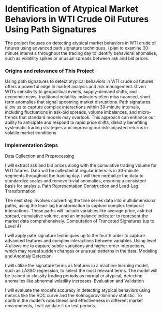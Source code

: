 # Identification of Atypical Market Behaviors in WTI Crude Oil Futures Using Path Signatures
The project focuses on detecting atypical market behaviors in WTI crude oil futures using advanced path signature techniques. I plan to examine 30-minute intervals throughout the trading day to identify behavioral anomalies, such as volatility spikes or unusual spreads between ask and bid prices.

### Origins and relevance of This Project
Using path signatures to detect atypical behaviors in WTI crude oil futures offers a powerful edge in market analysis and risk management. Given WTI’s sensitivity to geopolitical events, supply-demand shifts, and economic news, traditional volatility indicators often miss nuanced, short-term anomalies that signal upcoming market disruptions. Path signatures allow us to capture complex interactions within 30-minute intervals, including fluctuations in ask-bid spreads, volume imbalances, and micro-trends that standard models may overlook. This approach can enhance our ability to anticipate and respond to rapid price shifts, directly benefiting systematic trading strategies and improving our risk-adjusted returns in volatile market conditions

### Implementation Steps
Data Collection and Preprocessing

I will extract ask and bid prices along with the cumulative trading volume for WTI futures. Data will be collected at regular intervals in 30-minute segments throughout the trading day.
I will then normalize the data to standardize scales and remove trivial anomalies, ensuring a consistent basis for analysis.
Path Representation Construction and Lead-Lag Transformation

The next step involves converting the time series data into multidimensional paths, using the lead-lag transformation to capture complex temporal interactions.
These paths will include variables like average price, ask-bid spread, cumulative volume, and an imbalance indicator to represent the market data comprehensively.
Computation of Truncated Signatures (up to Level 4)

I will apply path signature techniques up to the fourth order to capture advanced features and complex interactions between variables.
Using level 4 allows me to capture subtle variations and higher-order interactions, which may reveal sudden changes or unusual patterns in the data.
Modeling and Anomaly Detection

I will utilize the signature terms as features in a machine learning model, such as LASSO regression, to select the most relevant terms.
The model will be trained to classify trading periods as normal or atypical, detecting anomalies like abnormal volatility increases.
Evaluation and Validation

I will evaluate the model’s accuracy in detecting atypical behaviors using metrics like the ROC curve and the Kolmogorov-Smirnov statistic.
To confirm the model's robustness and effectiveness in different market environments, I will validate it on test periods.


